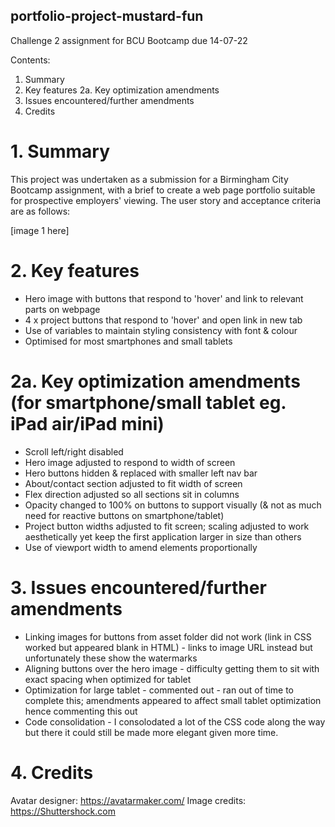 ## portfolio-project-mustard-fun
Challenge 2 assignment for BCU Bootcamp due 14-07-22

Contents:

1. Summary
2. Key features
    2a. Key optimization amendments
3. Issues encountered/further amendments
4. Credits

# 1. Summary

This project was undertaken as a submission for a Birmingham City Bootcamp assignment, with a brief to create a web page portfolio suitable for prospective employers' viewing. The user story and acceptance criteria are as follows:

[image 1 here]

# 2. Key features

- Hero image with buttons that respond to 'hover' and link to relevant parts on webpage
- 4 x project buttons that respond to 'hover' and open link in new tab
- Use of variables to maintain styling consistency with font & colour
- Optimised for most smartphones and small tablets

# 2a. Key optimization amendments (for smartphone/small tablet eg. iPad air/iPad mini)

- Scroll left/right disabled
- Hero image adjusted to respond to width of screen
- Hero buttons hidden & replaced with smaller left nav bar
- About/contact section adjusted to fit width of screen
- Flex direction adjusted so all sections sit in columns
- Opacity changed to 100% on buttons to support visually (& not as much need for reactive buttons on smartphone/tablet)
- Project button widths adjusted to fit screen; scaling adjusted to work aesthetically yet keep the first application larger in size than others
- Use of viewport width to amend elements proportionally


# 3. Issues encountered/further amendments
- Linking images for buttons from asset folder did not work (link in CSS worked but appeared blank in HTML) - links to image URL instead but unfortunately these show the watermarks
- Aligning buttons over the hero image - difficulty getting them to sit with exact spacing when optimized for tablet
- Optimization for large tablet - commented out - ran out of time to complete this; amendments appeared to affect small tablet optimization hence commenting this out
- Code consolidation - I consolodated a lot of the CSS code along the way but there it could still be made more elegant given more time.

# 4. Credits
Avatar designer: https://avatarmaker.com/
Image credits: https://Shuttershock.com